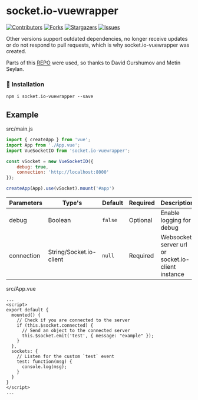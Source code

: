# socket.io-vuewrapper
[![Contributors][contributors-shield]][contributors-url]
[![Forks][forks-shield]][forks-url]
[![Stargazers][stars-shield]][stars-url]
[![Issues][issues-shield]][issues-url]

Other versions support outdated dependencies, no longer receive updates or do not respond to pull requests, which is why socket.io-vuewrapper was created.

Parts of this [REPO](https://github.com/kil0ba/Vue-3-Socket.io) were used, so thanks to David Gurshumov and Metin Seylan.

### 🚀 Installation
`npm i socket.io-vuewrapper --save`

## Example
src/main.js
```Javascript
import { createApp } from 'vue';
import App from './App.vue';
import VueSocketIO from 'socket.io-vuewrapper';

const vSocket = new VueSocketIO({
    debug: true,
    connection: 'http://localhost:8000'
});

createApp(App).use(vSocket).mount('#app')
```

**Parameters**|**Type's**|**Default**|**Required**|**Description**
-----|-----|-----|-----|-----
debug|Boolean|`false`|Optional|Enable logging for debug
connection|String/Socket.io-client|`null`|Required|Websocket server url or socket.io-client instance

src/App.vue
```Vue
...
<script>
export default {
  mounted() {
    // Check if you are connected to the server
    if (this.$socket.connected) {
      // Send an object to the connected server
      this.$socket.emit('test', { message: "example" });
    }
  },
  sockets: {
    // Listen for the custom `test` event
    test: function(msg) {
      console.log(msg);
    }
  }
}
</script>
...
```

[contributors-shield]: https://img.shields.io/github/contributors/Nick-I-A/socket.io-vuewrapper.svg?style=for-the-badge
[contributors-url]: https://github.com/Nick-I-A/socket.io-vuewrapper/graphs/contributors
[forks-shield]: https://img.shields.io/github/forks/Nick-I-A/socket.io-vuewrapper.svg?style=for-the-badge
[forks-url]: https://github.com/Nick-I-A/socket.io-vuewrapper/network/members
[stars-shield]: https://img.shields.io/github/stars/Nick-I-A/socket.io-vuewrapper.svg?style=for-the-badge
[stars-url]: https://github.com/Nick-I-A/socket.io-vuewrapper/stargazers
[issues-shield]: https://img.shields.io/github/issues/Nick-I-A/socket.io-vuewrapper.svg?style=for-the-badge
[issues-url]: https://github.com/Nick-I-A/socket.io-vuewrapper/issues
